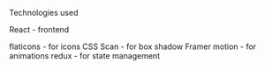 Technologies used

React - frontend


flaticons - for icons
CSS Scan - for box shadow
Framer motion - for animations 
redux - for state management